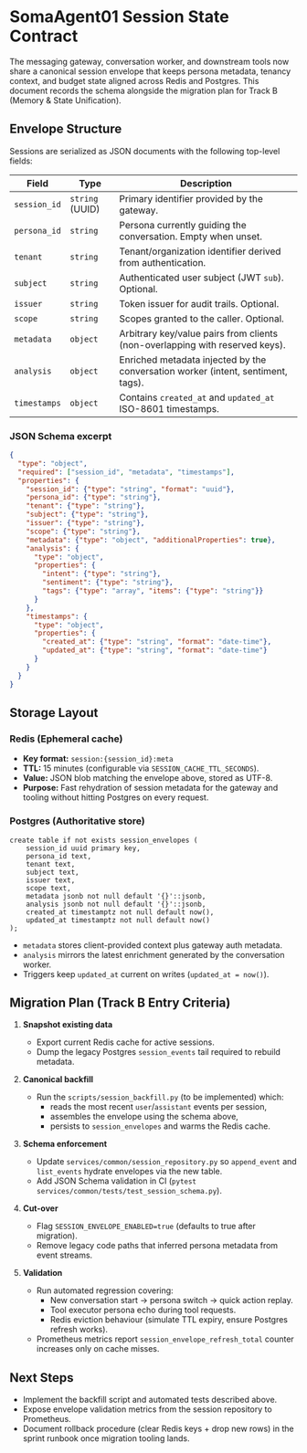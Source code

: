 # SomaAgent01 Session State Contract

The messaging gateway, conversation worker, and downstream tools now share a
canonical session envelope that keeps persona metadata, tenancy context, and
budget state aligned across Redis and Postgres. This document records the schema
alongside the migration plan for Track B (Memory & State Unification).

## Envelope Structure

Sessions are serialized as JSON documents with the following top-level fields:

| Field | Type | Description |
| --- | --- | --- |
| `session_id` | `string` (UUID) | Primary identifier provided by the gateway. |
| `persona_id` | `string` | Persona currently guiding the conversation. Empty when unset. |
| `tenant` | `string` | Tenant/organization identifier derived from authentication. |
| `subject` | `string` | Authenticated user subject (JWT `sub`). Optional. |
| `issuer` | `string` | Token issuer for audit trails. Optional. |
| `scope` | `string` | Scopes granted to the caller. Optional. |
| `metadata` | `object` | Arbitrary key/value pairs from clients (non-overlapping with reserved keys). |
| `analysis` | `object` | Enriched metadata injected by the conversation worker (intent, sentiment, tags). |
| `timestamps` | `object` | Contains `created_at` and `updated_at` ISO-8601 timestamps. |

### JSON Schema excerpt

```json
{
  "type": "object",
  "required": ["session_id", "metadata", "timestamps"],
  "properties": {
    "session_id": {"type": "string", "format": "uuid"},
    "persona_id": {"type": "string"},
    "tenant": {"type": "string"},
    "subject": {"type": "string"},
    "issuer": {"type": "string"},
    "scope": {"type": "string"},
    "metadata": {"type": "object", "additionalProperties": true},
    "analysis": {
      "type": "object",
      "properties": {
        "intent": {"type": "string"},
        "sentiment": {"type": "string"},
        "tags": {"type": "array", "items": {"type": "string"}}
      }
    },
    "timestamps": {
      "type": "object",
      "properties": {
        "created_at": {"type": "string", "format": "date-time"},
        "updated_at": {"type": "string", "format": "date-time"}
      }
    }
  }
}
```

## Storage Layout

### Redis (Ephemeral cache)

- **Key format:** `session:{session_id}:meta`
- **TTL:** 15 minutes (configurable via `SESSION_CACHE_TTL_SECONDS`).
- **Value:** JSON blob matching the envelope above, stored as UTF-8.
- **Purpose:** Fast rehydration of session metadata for the gateway and tooling
  without hitting Postgres on every request.

### Postgres (Authoritative store)

```
create table if not exists session_envelopes (
    session_id uuid primary key,
    persona_id text,
    tenant text,
    subject text,
    issuer text,
    scope text,
    metadata jsonb not null default '{}'::jsonb,
    analysis jsonb not null default '{}'::jsonb,
    created_at timestamptz not null default now(),
    updated_at timestamptz not null default now()
);
```

- `metadata` stores client-provided context plus gateway auth metadata.
- `analysis` mirrors the latest enrichment generated by the conversation worker.
- Triggers keep `updated_at` current on writes (`updated_at = now()`).

## Migration Plan (Track B Entry Criteria)

1. **Snapshot existing data**
   - Export current Redis cache for active sessions.
   - Dump the legacy Postgres `session_events` tail required to rebuild metadata.

2. **Canonical backfill**
   - Run the `scripts/session_backfill.py` (to be implemented) which:
     - reads the most recent `user`/`assistant` events per session,
     - assembles the envelope using the schema above,
     - persists to `session_envelopes` and warms the Redis cache.

3. **Schema enforcement**
   - Update `services/common/session_repository.py` so `append_event` and
     `list_events` hydrate envelopes via the new table.
   - Add JSON Schema validation in CI (`pytest services/common/tests/test_session_schema.py`).

4. **Cut-over**
   - Flag `SESSION_ENVELOPE_ENABLED=true` (defaults to true after migration).
   - Remove legacy code paths that inferred persona metadata from event streams.

5. **Validation**
   - Run automated regression covering:
     - New conversation start → persona switch → quick action replay.
     - Tool executor persona echo during tool requests.
     - Redis eviction behaviour (simulate TTL expiry, ensure Postgres refresh works).
   - Prometheus metrics report `session_envelope_refresh_total` counter increases
     only on cache misses.

## Next Steps

- Implement the backfill script and automated tests described above.
- Expose envelope validation metrics from the session repository to Prometheus.
- Document rollback procedure (clear Redis keys + drop new rows) in the sprint
  runbook once migration tooling lands.
